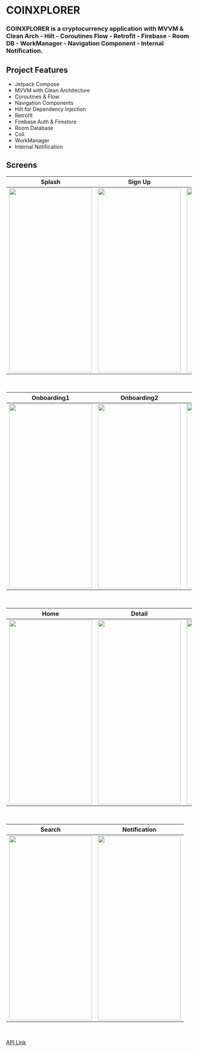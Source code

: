 # COINXPLORER

### COINXPLORER is a cryptocurrency application with MVVM & Clean Arch - Hilt - Coroutines Flow - Retrofit - Firebase - Room DB - WorkManager - Navigation Component - Internal Notification.

## Project Features
 - Jetpack Compose
 - MVVM with Clean Architecture
 - Coroutines & Flow
 - Navigation Components
 - Hilt for Dependency Injection
 - Retrofit
 - Firebase Auth & Firestore
 - Room Database
 - Coil
 - WorkManager
 - Internal Notification

## Screens

| Splash | Sign Up | Sign In |
| ------ | ---- | ------ |
|<img src="https://github.com/sezer1578/COINXPLORER/assets/26059113/62f26dbe-7513-4960-b6b7-0dc9ba23ceac" width="225" height="500"/>|<img src="https://github.com/sezer1578/COINXPLORER/assets/26059113/7e1d387c-7a55-43f2-b4e2-2b9894e50acb" width="225" height="500"/>|<img src="https://github.com/sezer1578/COINXPLORER/assets/26059113/a7372c53-96bd-4c6d-9c78-2e59863a4a33" width="225" height="500"/>|

</br>

| Onboarding1 | Onboarding2 | Onboarding3 |
| --- | ------- | ------- |
|<img src="https://github.com/sezer1578/COINXPLORER/assets/26059113/b2b5a10e-1c83-476f-8531-29f36ea878be" width="225" height="500"/>|<img src="https://github.com/sezer1578/COINXPLORER/assets/26059113/31be565a-3526-4f2a-981c-c78a20fbf93f" width="225" height="500"/>|<img src="https://github.com/sezer1578/COINXPLORER/assets/26059113/040aa414-a8a0-48d5-a24f-6f42aa17eeaa" width="225" height="500"/>|

</br>

| Home | Detail | Favourites |
| --- | ------- | ------- |
|<img src="https://github.com/sezer1578/COINXPLORER/assets/26059113/fce19690-e244-47d8-8f47-897b8cad713d" width="225" height="500"/>|<img src="https://github.com/sezer1578/COINXPLORER/assets/26059113/ee0c240c-a7b5-4997-9e11-1051a2a732bc" width="225" height="500"/>|<img src="https://github.com/sezer1578/COINXPLORER/assets/26059113/12752159-14d2-461d-806e-b33e7d6b7400" width="225" height="500"/>|

</br>

| Search | Notification |
| --- | ------- |
|<img src="https://github.com/sezer1578/COINXPLORER/assets/26059113/6aae2197-32d1-48ff-819b-c2c6c51b93fb" width="225" height="500"/>| <img src="https://github.com/sezer1578/COINXPLORER/assets/26059113/12c0137f-2ac1-47df-8ca6-446abab489dc" width="225" height="500"/>|
</br>

[API Link](https://www.coingecko.com/en/api)
